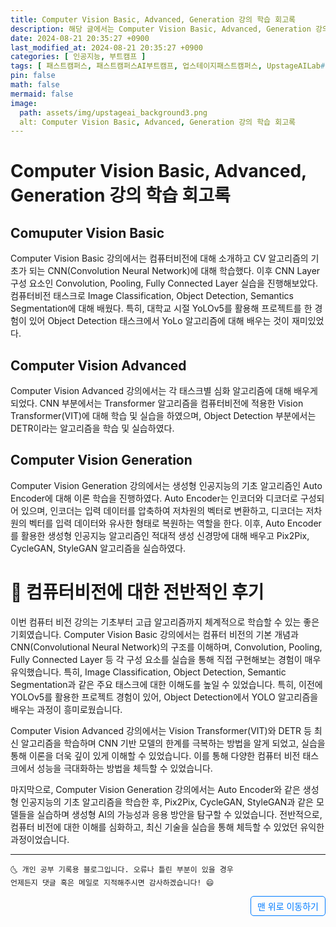 ```yaml
---
title: Computer Vision Basic, Advanced, Generation 강의 학습 회고록
description: 해당 글에서는 Computer Vision Basic, Advanced, Generation 강의 학습 회고록에 대해 소개합니다.
date: 2024-08-21 20:35:27 +0900
last_modified_at: 2024-08-21 20:35:27 +0900
categories: [ 인공지능, 부트캠프 ]
tags: [ 패스트캠퍼스, 패스트캠퍼스AI부트캠프, 업스테이지패스트캠퍼스, UpstageAILab#국비지원, 패스트캠퍼스업스테이지에이아이랩, 패스트캠퍼스업스테이지부트캠프 ]
pin: false
math: false
mermaid: false
image:
  path: assets/img/upstageai_background3.png
  alt: Computer Vision Basic, Advanced, Generation 강의 학습 회고록
---
```


# Computer Vision Basic, Advanced, Generation 강의 학습 회고록
## Comuputer Vision Basic
Computer Vision Basic 강의에서는 컴퓨터비전에 대해 소개하고 CV 알고리즘의 기초가 되는 CNN(Convolution Neural Network)에 대해 학습했다. 이후 CNN Layer 구성 요소인 Convolution, Pooling, Fully Connected Layer 실습을 진행해보았다. 컴퓨터비전 태스크로 Image Classification, Object Detection, Semantics Segmentation에 대해 배웠다. 특히, 대학교 시절 YoLOv5를 활용해 프로젝트를 한 경험이 있어 Object Detection 태스크에서 YoLo 알고리즘에 대해 배우는 것이 재미있었다.

## Computer Vision Advanced
Computer Vision Advanced 강의에서는 각 태스크별 심화 알고리즘에 대해 배우게 되었다. CNN 부분에서는 Transformer 알고리즘을 컴퓨터비전에 적용한 Vision Transformer(VIT)에 대해 학습 및 실습을 하였으며, Object Detection 부분에서는 DETR이라는 알고리즘을 학습 및 실습하였다.

## Computer Vision Generation
Computer Vision Generation 강의에서는 생성형 인공지능의 기초 알고리즘인 Auto Encoder에 대해 이론 학습을 진행하였다. Auto Encoder는 인코더와 디코더로 구성되어 있으며, 인코더는 입력 데이터를 압축하여 저차원의 벡터로 변환하고, 디코더는 저차원의 벡터를 입력 데이터와 유사한 형태로 복원하는 역할을 한다. 이후, Auto Encoder를 활용한 생성형 인공지능 알고리즘인 적대적 생성 신경망에 대해 배우고 Pix2Pix, CycleGAN, StyleGAN 알고리즘을 실습하였다.

# 📜 컴퓨터비전에 대한 전반적인 후기
이번 컴퓨터 비전 강의는 기초부터 고급 알고리즘까지 체계적으로 학습할 수 있는 좋은 기회였습니다. Computer Vision Basic 강의에서는 컴퓨터 비전의 기본 개념과 CNN(Convolutional Neural Network)의 구조를 이해하며, Convolution, Pooling, Fully Connected Layer 등 각 구성 요소를 실습을 통해 직접 구현해보는 경험이 매우 유익했습니다. 특히, Image Classification, Object Detection, Semantic Segmentation과 같은 주요 태스크에 대한 이해도를 높일 수 있었습니다. 특히, 이전에 YOLOv5를 활용한 프로젝트 경험이 있어, Object Detection에서 YOLO 알고리즘을 배우는 과정이 흥미로웠습니다.

Computer Vision Advanced 강의에서는 Vision Transformer(VIT)와 DETR 등 최신 알고리즘을 학습하며 CNN 기반 모델의 한계를 극복하는 방법을 알게 되었고, 실습을 통해 이론을 더욱 깊이 있게 이해할 수 있었습니다. 이를 통해 다양한 컴퓨터 비전 태스크에서 성능을 극대화하는 방법을 체득할 수 있었습니다.

마지막으로, Computer Vision Generation 강의에서는 Auto Encoder와 같은 생성형 인공지능의 기초 알고리즘을 학습한 후, Pix2Pix, CycleGAN, StyleGAN과 같은 모델들을 실습하며 생성형 AI의 가능성과 응용 방안을 탐구할 수 있었습니다. 전반적으로, 컴퓨터 비전에 대한 이해를 심화하고, 최신 기술을 실습을 통해 체득할 수 있었던 유익한 과정이었습니다.

***
    🌜 개인 공부 기록용 블로그입니다. 오류나 틀린 부분이 있을 경우
    언제든지 댓글 혹은 메일로 지적해주시면 감사하겠습니다! 😄


<a href="#" style="display: inline-block; padding: 5px 10px; color: #007bff; text-decoration: none; border: 0.5px solid #007bff; border-radius: 5px; float: right;">맨 위로 이동하기</a>